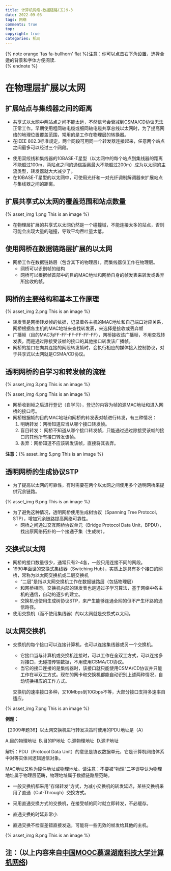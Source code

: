 ```yaml
---
title: 计算机网络-数据链路(五)9-3
date: 2022-09-03
tags: 网络
comments: true
top: 
copyright: true
categories: 机网
---
```

{% note orange 'fas fa-bullhorn' flat %}注意：你可以点击右下角设置，选择合适的背景和字体方便阅读.<br>{% endnote %}

#  在物理层扩展以太网

##  扩展站点与集线器之间的距离

* 共享式以太网中两站点之间不能太远，不然信号会衰减到CSMA/CD协议无法正常工作。早期使用粗同轴电缆或细同轴电缆共享总线以太网时，为了提高网络的地理位置覆盖范围，常用的是工作在物理层的转换器。
* 在IEEE 802.3标准规定，两个网段可用同一个转发器连接起来，任意两个站点之间最多可以经过三个网段。
<!--more-->
* 使用双绞线和集线器的10BASE-T星型（以太网中的每个站点到集线器的距离不能超过100m，两站点之间的通信距离最大不能超过200m）成为以太网的主流类型，转发器就大大减少了。
* 在10BASE-T星型的以太网中，可使用光纤和一对光纤调制解调器来扩展站点与集线器之间的距离。


##  扩展共享式以太网的覆盖范围和站点数量

{% asset_img 1.png This is an image %}

* 在物理层扩展的共享式以太网仍然是一个碰撞域，不能连接太多的站点，否则可能会出现大量的碰撞，导致平均吞吐量太低。

##  使用网桥在数据链路层扩展的以太网

* 网桥工作在数据链路层（包含其下的物理层），而集线器仅工作在物理层。
  * 网桥可以识别帧的结构
  * 网桥可以根据帧首部中的目的MAC地址和网桥自身的帧发表来转发或丢弃所接收的帧。

##  网桥的主要结构和基本工作原理

{% asset_img 2.png This is an image %}

* 转发表是网桥转发帧的依据，记录着各主机的MAC地址和自己端口对应关系，网桥根据各主机的MAC地址来查找转发表，来选择是接收或丢弃帧 
* 广播帧（目的MAC为FF-FF-FF-FF-FF-FF），网桥接收该广播帧，不用查找转发表，而是通过除接受该帧的接口的其他接口转发该广播帧。
* 网桥的接口在向其连接的网段转发帧时，会执行相应的媒体接入控制协议，对于共享式以太网就是CSMA/CD协议。

## 透明网桥的自学习和转发帧的流程

{% asset_img 3.png This is an image %}

{% asset_img 4.png This is an image %}

* 网桥收到帧之后进行登记（自学习），登记的内容为帧的源MAC地址和进入网桥的接口号。
* 网桥根据帧的目的MAC地址和网桥的转发表对帧进行转发，有三种情况：
  1. 明确转发：网桥知道应当从哪个接口转发帧。
  2. 盲目转发： 网桥不知道从哪个接口转发帧，只能通过通过除接受该帧的接口的其他所有接口转发该帧。
  3. 丢弃：网桥知道不应该转发该帧，直接将其丢弃。

**注意：**{% asset_img 5.png This is an image %}

##  透明网桥的生成协议STP

* 为了提高以太网的可靠性，有时需要在两个以太网之间使用多个透明网桥来提供冗余链路。

{% asset_img 6.png This is an image %}

* 为了避免这种情况，透明网桥使用生成树协议（Spanning Tree Protocol，STP），增加冗余链路提高网络可靠性。
  * 网桥之间通过交互网桥协议单元（Bridge Protocol Data Unit，BPDU），找出原网络拓扑的一个接通子集（生成树）。

##  交换式以太网

* 网桥的接口数量很少，通常只有2-4各，一般只用连接不同的网段。
* 1990年面世的交换式集线器（Switching Hub），实质上是具有多个接口的网桥，常称为以太网交换机或二层交换机
  * “二层”是指以太网交换机工作在数据链路层（包括物理层）
  * 和网桥相同，交换机内部的转发表也是通过子学习算法，基于网络中各主机的通信，自动的逐步的建立。
  * 交换机也使用生成树协议STP，来产生能够连通全网的但不产生环路的通信路径。
* 使用交换机（而不使用集线器）的以太网就是交换式以太网。

##  以太网交换机

* 交换机的每个接口可以连接计算机，也可以连接集线器或另一个交换机。

  * 它接口当与计算机或交换机连接时，可以工作在全双工方式，可以连接多对接口，无碰撞传输数据，不用使用CSMA/CD协议。
  * 当它的接口连接的是集线器时，该接口就只能使用CSMA/CD协议并只能工作在半双工方式。现在的网卡和交换机都能自动识别上述两种情况，自动切换相应的工作方式。

  交换机的速率接口多种，又10Mbps到10Gbps不等，大部分接口支持多速率自适应。

{% asset_img 7.png This is an image %}

**例题：**

【2009年题36】以太网交换机进行转发决策时使用的PDU地址是（A）

A.目的物理地址&nbsp;&nbsp;B.目的IP地址&nbsp;&nbsp;C.源物理地址&nbsp;&nbsp;D.源IP地址

解析：PDU（Protocol Data Unit）的意思是协议数据单元，它是计算机网络体系中对等实体间逻辑通信对象。

MAC地址又称为硬件地址或物理地址。请注意：不要被“物理“二字误导认为物理地址属于物理层范畴，物理地址属于数据链路层范畴。

* 一般交换机都采用”存储转发“方式，为减小交换机的转发延迟，某些交换机采用了直通（Cut-Through）交换方式。

* 采用直通交换方式的交换机，在接受帧的同时就立即转发，不必缓存。
* 直通交换的时延非常小
* 直通交换不检查差错直接发送，可能将一些无效的帧发给其他的主机。

{% asset_img 8.png This is an image %}



## 注：（以上内容来自[中国MOOC慕课湖南科技大学计算机网络](https://www.icourse163.org/learn/HNKJ-1461816178?tid=1468294445#/learn/announce))














